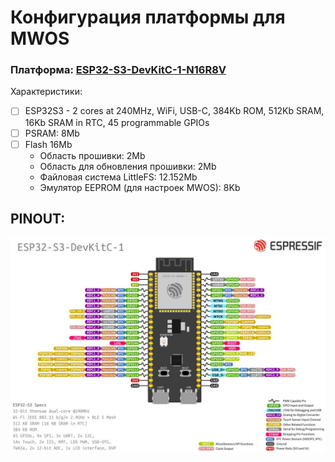 # Конфигурация платформы для MWOS

### Платформа: [ESP32-S3-DevKitC-1-N16R8V](https://docs.espressif.com/projects/esp-idf/en/latest/esp32s3/hw-reference/esp32s3/user-guide-devkitc-1.html)

Характеристики:

- [ ] ESP32S3 - 2 cores at 240MHz, WiFi, USB-C, 384Kb ROM, 512Kb SRAM, 16Kb SRAM in RTC, 45 programmable GPIOs 
- [ ] PSRAM: 8Mb
- [ ] Flash 16Mb
    - Область прошивки: 2Mb
    - Область для обновления прошивки: 2Mb
    - Файловая система LittleFS: 12.152Mb 
    - Эмулятор EEPROM (для настроек MWOS): 8Kb

## PINOUT:

![PINOUT](ESP32-S3_DevKitC-1.jpg)

